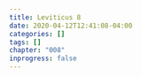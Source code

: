 ```yaml
---
title: Leviticus 8
date: 2020-04-12T12:41:08-04:00
categories: []
tags: []
chapter: "008"
inprogress: false
---
```


